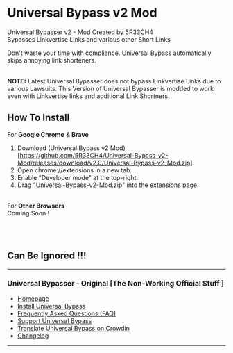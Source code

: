 # Universal Bypass v2 Mod
Universal Bypasser v2 - Mod Created by 5R33CH4 <br>
Bypasses Linkvertise Links and various other Short Links <br>

Don't waste your time with compliance. Universal Bypass automatically skips annoying link shorteners.<br> <br>

**NOTE:** Latest Universal Bypasser does not bypass Linkvertise Links due to various Lawsuits. This Version of Universal Bypasser is modded to work even with Linkvertise links and additional Link Shortners.

## How To Install

 For **Google Chrome** & **Brave**<br>
1. Download (Universal Bypass v2 Mod)[https://github.com/5R33CH4/Universal-Bypass-v2-Mod/releases/download/v2.0/Universal-Bypass-v2-Mod.zip].
2. Open chrome://extensions in a new tab.
3. Enable "Developer mode" at the top-right.
4. Drag "Universal-Bypass-v2-Mod.zip" into the extensions page.
<br><br>

For **Other Browsers** <br>
Coming Soon ! 

<br><br>

## Can Be Ignored !!!
--------------------------------------------------------------------------------------------
### Universal Bypasser - Original [The Non-Working Official Stuff ]

- [Homepage](https://universal-bypass.org)
- [Install Universal Bypass](https://universal-bypass.org/install)
- [Frequently Asked Questions (FAQ)](https://universal-bypass.org/faq)
- [Support Universal Bypass](https://universal-bypass.org/support)
- [Translate Universal Bypass on Crowdin](https://crowdin.com/project/bypass)
- [Changelog](https://universal-bypass.org/changelog)

---------------------------------------------------------------------------------------------

